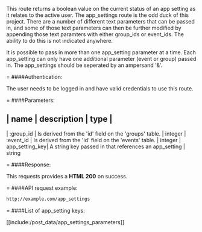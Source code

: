 <!-- --- title: GET /app_settings -->

This route returns a boolean value on the current status of an app setting as it relates to the active user. The app_settings route is the odd duck of this project. There are a number of different text parameters that can be passed in, and some of those text parameters can then be further modified by appending those text paramters with either group_ids or event_ids. The ability to do this is not indicated anywhere.

It is possible to pass in more than one app_setting parameter at a time. Each app_setting can only have one additional parameter (event or group) passed in. The app_settings should be seperated by an ampersand '&'.


=
####Authentication:

The user needs to be logged in and have valid credentials to use this route.

=
####Parameters:

| name | description | type |
-----------------------------
| :group_id | Is derived from the 'id' field on the 'groups' table. | integer
| :event_id | Is derived from the 'id' field on the 'events' table. | integer
| app_setting_key| A string key passed in that references an app_setting | string

=
####Response:

This requests provides a <strong>HTML 200</strong> on success.

=
####API request example:
```html
http://example.com/app_settings
```

=
####List of app_setting keys:

[[include:/post_data/app_settings_parameters]]